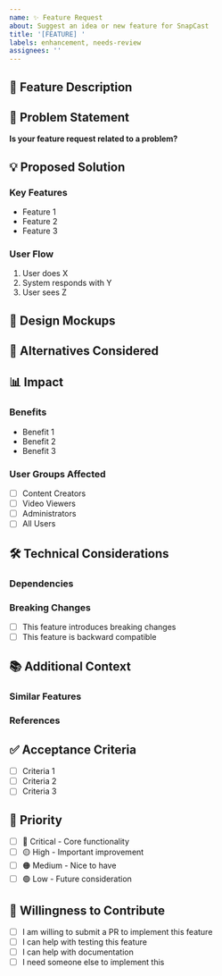```yaml
---
name: ✨ Feature Request
about: Suggest an idea or new feature for SnapCast
title: '[FEATURE] '
labels: enhancement, needs-review
assignees: ''
---
```


## 🚀 Feature Description

<!-- A clear and concise description of the feature you'd like to see -->

## 🎯 Problem Statement

<!-- Describe the problem this feature would solve -->

**Is your feature request related to a problem?**

<!-- Example: I'm always frustrated when [...] -->

## 💡 Proposed Solution

<!-- Describe your proposed solution in detail -->

### Key Features

- Feature 1
- Feature 2
- Feature 3

### User Flow

1. User does X
2. System responds with Y
3. User sees Z

## 🎨 Design Mockups

<!-- If applicable, add mockups, wireframes, or design references -->

## 🔄 Alternatives Considered

<!-- Describe alternative solutions or features you've considered -->

## 📊 Impact

### Benefits

- Benefit 1
- Benefit 2
- Benefit 3

### User Groups Affected

- [ ] Content Creators
- [ ] Video Viewers
- [ ] Administrators
- [ ] All Users

## 🛠️ Technical Considerations

<!-- Optional: Any technical details, API changes, or implementation notes -->

### Dependencies

<!-- Will this require new packages or services? -->

### Breaking Changes

- [ ] This feature introduces breaking changes
- [ ] This feature is backward compatible

## 📚 Additional Context

<!-- Add any other context, references, or examples -->

### Similar Features

<!-- Links to similar features in other applications -->

### References

<!-- Links to relevant documentation, articles, or discussions -->

## ✅ Acceptance Criteria

<!-- Define what "done" looks like for this feature -->

- [ ] Criteria 1
- [ ] Criteria 2
- [ ] Criteria 3

## 🎯 Priority

<!-- Mark the priority level -->

- [ ] 🔴 Critical - Core functionality
- [ ] 🟡 High - Important improvement
- [ ] 🟠 Medium - Nice to have
- [ ] 🟢 Low - Future consideration

## 🤝 Willingness to Contribute

- [ ] I am willing to submit a PR to implement this feature
- [ ] I can help with testing this feature
- [ ] I can help with documentation
- [ ] I need someone else to implement this
